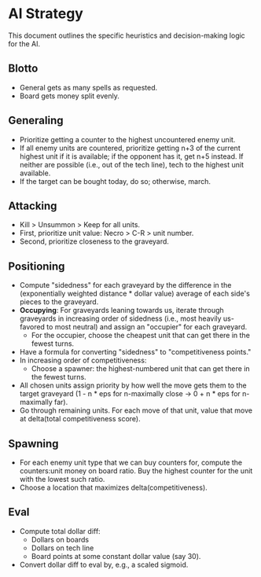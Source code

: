 # AI Strategy

This document outlines the specific heuristics and decision-making logic for the AI.

## Blotto

*   General gets as many spells as requested.
*   Board gets money split evenly.

## Generaling

*   Prioritize getting a counter to the highest uncountered enemy unit.
*   If all enemy units are countered, prioritize getting n+3 of the current highest unit if it is available; if the opponent has it, get n+5 instead. If neither are possible (i.e., out of the tech line), tech to the highest unit available.
*   If the target can be bought today, do so; otherwise, march.

## Attacking

*   Kill > Unsummon > Keep for all units.
*   First, prioritize unit value: Necro > C-R > unit number.
*   Second, prioritize closeness to the graveyard.

## Positioning

*   Compute "sidedness" for each graveyard by the difference in the (exponentially weighted distance * dollar value) average of each side's pieces to the graveyard.
*   **Occupying**: For graveyards leaning towards us, iterate through graveyards in increasing order of sidedness (i.e., most heavily us-favored to most neutral) and assign an "occupier" for each graveyard.
    *   For the occupier, choose the cheapest unit that can get there in the fewest turns.
*   Have a formula for converting "sidedness" to "competitiveness points."
*   In increasing order of competitiveness:
    *   Choose a spawner: the highest-numbered unit that can get there in the fewest turns.
*   All chosen units assign priority by how well the move gets them to the target graveyard (1 - n * eps for n-maximally close -> 0 + n * eps for n-maximally far).
*   Go through remaining units. For each move of that unit, value that move at delta(total competitiveness score).

## Spawning

*   For each enemy unit type that we can buy counters for, compute the counters:unit money on board ratio. Buy the highest counter for the unit with the lowest such ratio.
*   Choose a location that maximizes delta(competitiveness).

## Eval

*   Compute total dollar diff:
    *   Dollars on boards
    *   Dollars on tech line
    *   Board points at some constant dollar value (say 30).
*   Convert dollar diff to eval by, e.g., a scaled sigmoid.
